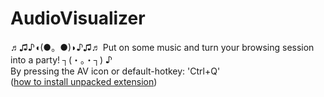 # AudioVisualizer
♬♫♪◖(●。●)◗♪♫♬ Put on some music and turn your browsing session into a party! ┐(・。・┐) ♪  
By pressing the AV icon or default-hotkey: 'Ctrl+Q'  
([how to install unpacked extension](http://superuser.com/a/247654))
